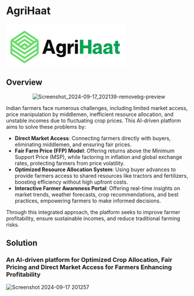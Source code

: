 # AgriHaat
![AgriHaat](assets/Logo.png)
## Overview
<p align="center">
  <img src="https://github.com/user-attachments/assets/4c27ee31-ffe6-42fe-9061-9b08cbc99ecf" alt="Screenshot_2024-09-17_202139-removebg-preview"/>
</p>

Indian farmers face numerous challenges, including limited market access, price manipulation by middlemen, inefficient resource allocation, and unstable incomes due to fluctuating crop prices. This AI-driven platform aims to solve these problems by:

- **Direct Market Access**: Connecting farmers directly with buyers, eliminating middlemen, and ensuring fair prices.
- **Fair Farm Price (FFP) Model**: Offering returns above the Minimum Support Price (MSP), while factoring in inflation and global exchange rates, protecting farmers from price volatility.
- **Optimized Resource Allocation System**: Using buyer advances to provide farmers access to shared resources like tractors and fertilizers, boosting efficiency without high upfront costs.
- **Interactive Farmer Awareness Portal**: Offering real-time insights on market trends, weather forecasts, crop recommendations, and best practices, empowering farmers to make informed decisions.

Through this integrated approach, the platform seeks to improve farmer profitability, ensure sustainable incomes, and reduce traditional farming risks.

## Solution
### An AI-driven platform for Optimized Crop Allocation, Fair Pricing and Direct Market Access for Farmers Enhancing Profitability
![Screenshot 2024-09-17 201257](https://github.com/user-attachments/assets/56ce88cc-bbef-48d8-9146-f2851884042b)



